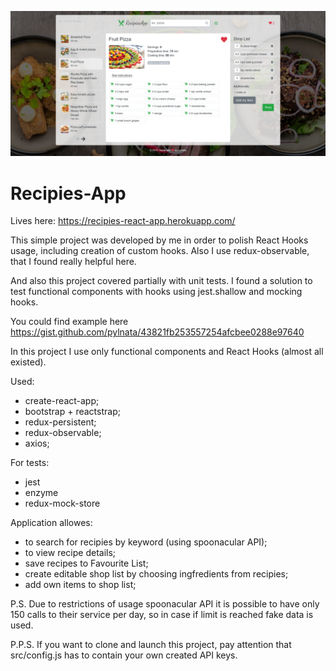 ![Alt text](screen.png?raw=true "Recipies-App")

# Recipies-App

Lives here: https://recipies-react-app.herokuapp.com/

This simple project was developed by me in order to polish React Hooks usage, including creation of  custom hooks. Also I use redux-observable, that I found really helpful here. 

And also this project covered partially with unit tests.
I found a solution to test functional components with hooks using jest.shallow and mocking hooks. 

You could find example here https://gist.github.com/pylnata/43821fb253557254afcbee0288e97640

In this project I use only functional components and React Hooks (almost all existed). 

Used: 
* create-react-app;
* bootstrap + reactstrap;
* redux-persistent;
* redux-observable;
* axios;

For tests:
* jest 
* enzyme
* redux-mock-store

Application allowes: 
* to search for recipies by keyword (using spoonacular API);
* to view recipe details;
* save recipes to Favourite List;
* create editable shop list by choosing ingfredients from recipies;
* add own items to shop list;

P.S. Due to restrictions of usage spoonacular API it is possible to have only 150 calls to their service per day, so in case if limit is reached fake data is used.

P.P.S. If you want to clone and launch this project, pay attention that src/config.js has to contain your own created API keys.


